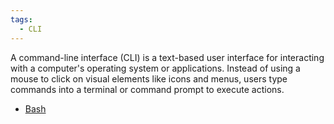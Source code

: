 ```yaml
---
tags:
  - CLI
---
```


A command-line interface (CLI) is a text-based user interface for interacting with a computer's operating system or applications. Instead of using a mouse to click on visual elements like icons and menus, users type commands into a terminal or command prompt to execute actions.

* [Bash](Bash.md) 